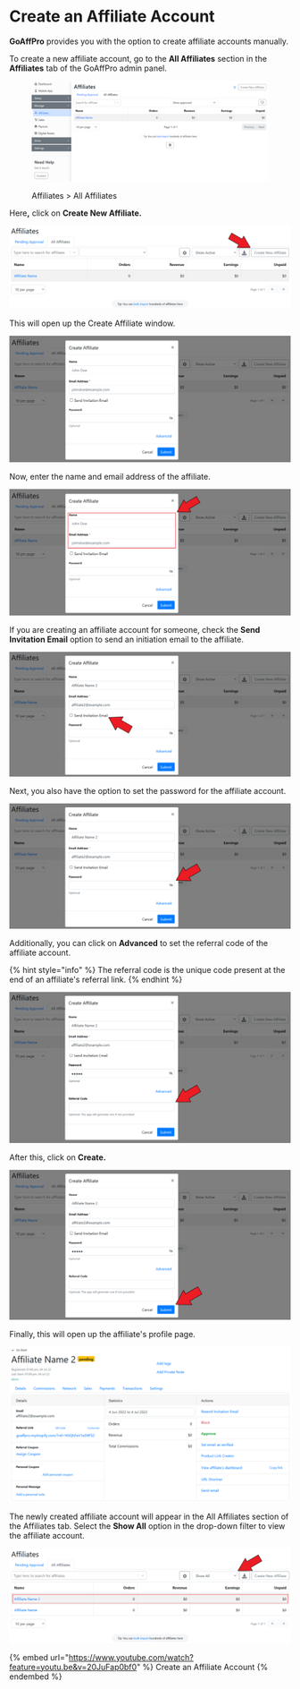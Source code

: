 # Create an Affiliate Account

**GoAffPro** provides you with the option to create affiliate accounts manually.&#x20;

To create a new affiliate account, go to the **All Affiliates** section in the **Affiliates** tab of the GoAffPro admin panel.

<figure><img src="../../.gitbook/assets/image (3520).png" alt=""><figcaption><p>Affiliates > All Affiliates</p></figcaption></figure>

Her&#x65;**,** click on **Create New Affiliate.**

![Click on Create New Affiliate](<../../.gitbook/assets/Screenshot 2022-07-04 184752.png>)

This will open up the Create Affiliate window.

![Create Affiliate](<../../.gitbook/assets/image (3276).png>)

Now, enter the name and email address of the affiliate.&#x20;

![Enter the name and email address of the affiliate](<../../.gitbook/assets/Screenshot 2022-07-04 184916.png>)

If you are creating an affiliate account for someone, check the **Send Invitation Email** option to send an initiation email to the affiliate.

![Send Invitation Email](<../../.gitbook/assets/Screenshot 2022-07-04 185332 (1).png>)

Next, you also have the option to set the password for the affiliate account.

![Set the password of the affiliate account](<../../.gitbook/assets/Screenshot 2022-07-04 185332.png>)

Additionally, you can click on **Advanced** to set the referral code of the affiliate account.

{% hint style="info" %}
The referral code is the unique code present at the end of an affiliate's referral link.
{% endhint %}

![Set the referral code](<../../.gitbook/assets/Screenshot 2022-07-04 185715.png>)

After this, click on **Create.**

![Click on Create](<../../.gitbook/assets/Screenshot 2022-07-04 185918.png>)

Finally, this will open up the affiliate's profile page.&#x20;

![Affiliate profile page](<../../.gitbook/assets/image (372).png>)

The newly created affiliate account will appear in the All Affiliates section of the Affiliates tab. Select the **Show All** option in the drop-down filter to view the affiliate account.

![](<../../.gitbook/assets/Screenshot 2022-07-04 190237.png>)

{% embed url="https://www.youtube.com/watch?feature=youtu.be&v=20JuFap0bf0" %}
Create an Affiliate Account
{% endembed %}
